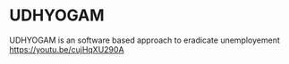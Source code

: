 # UDHYOGAM
UDHYOGAM  is an software based approach to eradicate unemployement
https://youtu.be/cujHqXU290A
